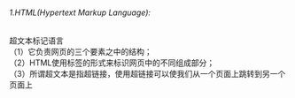###### 1.HTML(Hypertext Markup Language):<br>
超文本标记语言<br>
（1）它负责网页的三个要素之中的结构；<br>
（2）HTML使用标签的形式来标识网页中的不同组成部分；<br>
（3）所谓超文本是指超链接，使用超链接可以使我们从一个页面上跳转到另一个页面上
